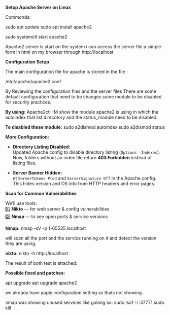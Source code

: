 ﻿**Setup Apache Server on Linux**

Commonds:

sudo apt update
sudo apt install apache2

sudo systemctl start apache2

Apache2 server is start on the system i can access the server file a simple form in html on my browser through http://localhost



**Configuration Setup**

The main configuration file for apache is stored in the file :

/etc/apache/apache2.conf 

By Reviewing the configuration files and the server files There are some default configuration that need to be changes some module to be disabled for security practices.

**By using:** 
Apache2ctl -M 
show the module apache2 is using in which the autoindex that list direcotory and the status_module need to be disabled.

**To disabled these module:**
sudo a2dismod autoindex
sudo a2dismod status


**More Configuration:**

-   **Directory Listing Disabled:**  
    Updated Apache config to disable directory listing (`Options -Indexes`). Now, folders without an index file return **403 Forbidden** instead of listing files.
    
-   **Server Banner Hidden:**  
   et `ServerTokens Prod` and `ServerSignature Off` in the Apache config. This hides version and OS info from HTTP headers and error pages.

**Scan for Common Vulnerabilities**

We’ll use  tools:  
1️⃣ **Nikto** — for web server & config vulnerabilities  
2️⃣ **Nmap** — to see open ports & service versions


**Nmap:**
nmap -sV -p 1-65535 localhost

will scan all the port and the service running on it and detect the version they are using.

**nikto:**
nikto -h http://localhost


The result of both test is attached:

**Possible fixed and patches:**

apt upgrade 
apt upgrade apache2

we already have apply configuration setting so thats not showing.

nmap was showing unused services like golang 
so:
sudo lsof -i :37771
sudo kill <PID>






